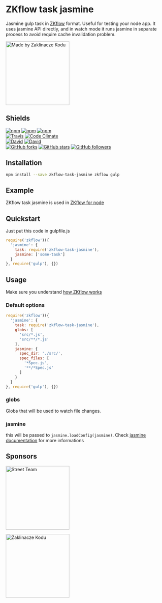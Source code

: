 # ZKflow task jasmine

Jasmine gulp task in [ZKflow](https://github.com/zaklinaczekodu/zkflow) format. Useful for testing your node app.
It uses jasmine API directly, and in watch mode it runs jasmine in separate process to avoid require cache invalidation problem.

[<img alt="Made by Zaklinacze Kodu" src="http://zaklinaczekodu.com/_assets/madeBy.svg" width="200">](http://zaklinaczekodu.com)

Shields
-------

[![npm](https://img.shields.io/npm/v/zkflow-task-jasmine.svg?style=flat-square)](https://www.npmjs.com/package/zkflow-task-jasmine)
[![npm](https://img.shields.io/npm/l/zkflow-task-jasmine.svg?style=flat-square)](https://www.npmjs.com/package/zkflow-task-jasmine)
[![npm](https://img.shields.io/npm/dm/zkflow-task-jasmine.svg?style=flat-square)](https://www.npmjs.com/package/zkflow-task-jasmine)<br>
[![Travis](https://img.shields.io/travis/zaklinaczekodu/zkflow-task-jasmine/master.svg?style=flat-square)](https://travis-ci.org/zaklinaczekodu/zkflow-task-jasmine)
[![Code Climate](https://img.shields.io/codeclimate/github/zaklinaczekodu/zkflow-task-jasmine.svg?style=flat-square)](https://codeclimate.com/github/zaklinaczekodu/zkflow-task-jasmine)<br>
[![David](https://img.shields.io/david/zaklinaczekodu/zkflow-task-jasmine.svg?style=flat-square)](https://david-dm.org/zaklinaczekodu/zkflow-task-jasmine)
[![David](https://img.shields.io/david/dev/zaklinaczekodu/zkflow-task-jasmine.svg?style=flat-square)](https://david-dm.org/zaklinaczekodu/zkflow-task-jasmine)<br>
[![GitHub forks](https://img.shields.io/github/forks/zaklinaczekodu/zkflow-task-jasmine.svg?style=flat-square)](https://github.com/zaklinaczekodu/zkflow-task-jasmine)
[![GitHub stars](https://img.shields.io/github/stars/zaklinaczekodu/zkflow-task-jasmine.svg?style=flat-square)](https://github.com/zaklinaczekodu/zkflow-task-jasmine)
[![GitHub followers](https://img.shields.io/github/followers/zaklinaczekodu.svg?style=flat-square)](https://github.com/zaklinaczekodu/zkflow-task-jasmine)

Installation
------------

```bash
npm install --save zkflow-task-jasmine zkflow gulp
```

Example
-------

ZKflow task jasmine is used in [ZKflow for node](https://github.com/zaklinaczekodu/zkflow-node)

Quickstart
----------

Just put this code in gulpfile.js

```javaScript
require('zkflow')({
  'jasmine': {
    task: require('zkflow-task-jasmine'),
    jasmine: ['some-task']
  }
}, require('gulp'), {})
```

Usage
-----

Make sure you understand [how ZKflow works](https://github.com/zaklinaczekodu/zkflow)

### Default options

```javaScript
require('zkflow')({
  'jasmine': {
    task: require('zkflow-task-jasmine'),
    globs: [
      'src/*.js',
      'src/**/*.js'
    ],
    jasmine: {
      spec_dir: './src/',
      spec_files: [
        '*Spec.js',
        '**/*Spec.js'
      ]
    }
  }
}, require('gulp'), {})
```

### globs

Globs that will be used to watch file changes.

### jasmine

this will be passed to `jasmine.loadConfig(jasmine)`. Check [jasmine documentation](http://jasmine.github.io/2.4/node.html) for more informations

Sponsors
--------

[<img alt="Street Team" src="http://zaklinaczekodu.com/_assets/streetteam.svg" width="200">](http://getstreetteam.com)

[<img alt="Zaklinacze Kodu" src="http://zaklinaczekodu.com/_assets/logo.svg" width="200">](http://zaklinaczekodu.com)
